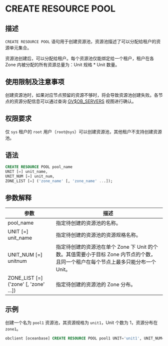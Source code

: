 # CREATE RESOURCE POOL

## 描述

`CREATE RESOURCE POOL` 语句用于创建资源池，资源池描述了可以分配给租户的资源单元集合。

资源池创建后，可以分配给租户。每个资源池仅能绑定给一个租户，租户在各 Zone 内被分配的所有资源总量为：Unit 规格 \* Unit 数量。

## 使用限制及注意事项

创建资源池时，如果对应节点预留的资源不够时，将会导致资源池创建失败。各节点的资源分配信息可以通过查询 [GV$OB_SERVERS](../../../700.system-views/300.system-view-of-sys-tenant/300.performance-view-of-sys-tenant/900.gv-ob_servers-of-sys-tenant.md) 视图进行确认。

## 权限要求

仅 `sys` 租户的 `root` 用户（`root@sys`）可以创建资源池，其他租户不支持创建资源池。

## 语法

```sql
CREATE RESOURCE POOL pool_name 
UNIT [=] unit_name, 
UNIT_NUM [=] unit_num, 
ZONE_LIST [=] ('zone_name' [, 'zone_name' ...]);
```

## 参数解释

|                  **参数**                   |                          **描述**                         |
|-------------------------------------------|---------------------------------------------------------------|
| pool_name                                  | 指定待创建的资源池的名称。   |
| UNIT \[=\] unit_name                       | 指定待创建的资源池的资源规格名称。   |
| UNIT_NUM \[=\] unitnum                     | 指定待创建的资源池在单个 Zone 下 Unit 的个数。其值需要小于目标 Zone 内节点的个数，且同一个租户在每个节点上最多只能分布一个 Unit。 |
| ZONE_LIST \[=\] ('zone' \[, 'zone' ...\])  | 指定待创建的资源池的 Zone 分布。                                    |

## 示例

创建一个名为 `pool1` 资源池，其资源规格为 `unit1`，Unit 个数为 1，资源分布在 `zone1`。

```sql
obclient [oceanbase] CREATE RESOURCE POOL pool1 UNIT='unit1', UNIT_NUM=1, ZONE_LIST=('zone1');
```
